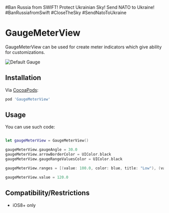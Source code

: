 #Ban Russia from SWIFT! Protect Ukrainian Sky! Send NATO to Ukraine! #BanRussiafromSwift #CloseTheSky #SendNatoToUkraine

# GaugeMeterView

GaugeMeterView can be used for create meter indicators which give ability for customizations.

![Default Gauge](https://github.com/dhrebeniuk/GaugeMeterView/blob/master/GaugeMeterImage.png?raw=true)

## Installation
Via [CocoaPods](http://cocoapods.org):
```ruby
pod 'GaugeMeterView'

```

## Usage

You can use such code:

```swift

let gaugeMeterView = GaugeMeterView()

gaugeMeterView.gaugeAngle = 30.0
gaugeMeterView.arrowBorderColor = UIColor.black
gaugeMeterView.gaugeRangeValuesColor = UIColor.black

gaugeMeterView.ranges = [(value: 100.0, color: blue, title: "Low"), (value: 200, color: green, title: "Medium"), (value: 300.0, color: red, title: "High")]

gaugeMeterView.value = 120.0

```

## Compatibility/Restrictions
* iOS8+ only
